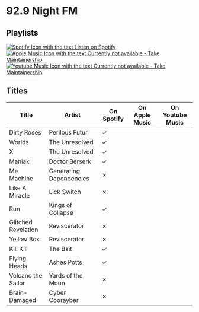 # 92.9 Night FM

## Playlists

[![Spotify Icon with the text Listen on Spotify](https://img.shields.io/badge/listen_on-spotify-1ed760?style=for-the-badge&logo=spotify&logoColor=1ed760 "Listen on Spotify")](https://open.spotify.com/playlist/4BiKCxPYnqE26E5n4DPAVX)  
[![Apple Music Icon with the text Currently not available - Take Maintainership](https://img.shields.io/badge/Apple_Music_--_Currently_not_available-Take_Maintainership-inactive?style=for-the-badge&logo=applemusic&logoColor=fffff&labelColor=222222 "Apple Music - Currently not available - Take Maintainership")](https://github.com/MarauderXtreme/video-game-radiostation-playlists/fork)  
[![Youtube Music Icon with the text Currently not available - Take Maintainership](https://img.shields.io/badge/Youtube_Music_--_Currently_not_available-Take_Maintainership-inactive?style=for-the-badge&logo=youtubemusic&logoColor=fffff&labelColor=222222 "Youtube Music - Currently not available - Take Maintainership")](https://github.com/MarauderXtreme/video-game-radiostation-playlists/fork)

## Titles

| Title               | Artist                  | On Spotify | On Apple Music | On Youtube Music |
| ------------------- | ----------------------- | ---------- | -------------- | ---------------- |
| Dirty Roses         | Perilous Futur          | ✓          |                |                  |
| Worlds              | The Unresolved          | ✓          |                |                  |
| X                   | The Unresolved          | ✓          |                |                  |
| Maniak              | Doctor Berserk          | ✓          |                |                  |
| Me Machine          | Generating Dependencies | ✗          |                |                  |
| Like A Miracle      | Lick Switch             | ✗          |                |                  |
| Run                 | Kings of Collapse       | ✓          |                |                  |
| Glitched Revelation | Reviscerator            | ✗          |                |                  |
| Yellow Box          | Reviscerator            | ✗          |                |                  |
| Kill Kill           | The Bait                | ✓          |                |                  |
| Flying Heads        | Ashes Potts             | ✓          |                |                  |
| Volcano the Sailor  | Yards of the Moon       | ✗          |                |                  |
| Brain-Damaged       | Cyber Coorayber         | ✗          |                |                  |
